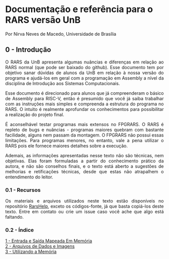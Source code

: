 # Documentação e referência para o RARS versão UnB
Por Nirva Neves de Macedo, Universidade de Brasília
## **0 - Introdução**
<div style="text-align: justify">
O RARS da UnB apresenta algumas nuâncias e diferenças em relação ao RARS normal (que pode ser baixado do github). Esse documento tem por objetivo sanar dúvidas de alunos da UnB em relação à nossa versão do programa e ajudá-los em geral com a programação em Assembly a nível da disciplina de Introdução aos Sistemas Computacionais.

Esse documento é direcionado para alunos que já compreenderam o básico de Assembly para RISC-V, então é presumido que você já saiba trabalhar com as instruções mais simples e compreenda a estrutura do programa no RARS. O intuito é realmente aprofundar os conhecimentos para possibilitar a realização do projeto final.

É aconselhável testar programas mais extensos no FPGRARS. O RARS é repleto de bugs e nuâncias - programas maiores quebram com bastante facilidade, alguns nem passam da montagem. O FPGRARS não possui essas limitações. Para programas menores, no entanto, vale a pena utilizar o RARS pois ele fornece maiores detalhes sobre a execução.

Ademais, as informações apresentadas nesse texto não são técnicas, nem objetivas. Elas foram formuladas a partir do conhecimento prático da autora, e não são conselhos finais, e o texto está aberto a sugestões de melhorias e retificações técnicas, desde que estas não atrapalhem o entendimento do leitor.

### **0.1 - Recursos**

Os materiais e arquivos utilizados neste texto estão disponíveis no repositório <a href="https://github.com/NirvaCx/RarsHelp">RarsHelp</a>, exceto os códigos-fonte, já que basta copiá-los deste texto. Entre em contato ou crie um issue caso você ache que algo está faltando.

### **0.2 - Índice**

<a href="./Chapters/1 - MMIO.html">1 - Entrada e Saída Mapeada Em Memória</a><br>
<a href="./Chapters/2 - Data.html">2 - Arquivos de Dados e Imagens</a><br>
<a href="./Chapters/3 - Memory.html">3 - Utilizando a Memória</a><br>

</div>